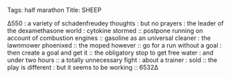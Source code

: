 Tags:  half marathon
Title: SHEEP
  
∆550 : a variety of schadenfreudey thoughts : but no prayers : the leader of the dexamethasone world : cytokine stormed :: postpone running on account of combustion engines :: gasoline as an universal cleaner : the lawnmower phoenixed :: the moped however :: go for a run without a goal : then create a goal and get it :: the obligatory stop to get free water : and under two hours :: a totally unnecessary fight : about a trainer : sold :: the play is different : but it seems to be working :: 6532∆